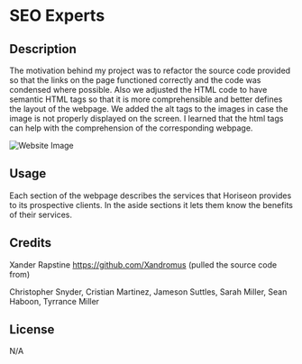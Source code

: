 # SEO Experts

## Description

The motivation behind my project was to refactor the source code provided so that the links on the page functioned correctly and the code was condensed where possible. Also we adjusted the HTML code to have semantic HTML tags so that it is more comprehensible and better defines the layout of the webpage. We added the alt tags to the images in case the image is not properly displayed on the screen. I learned that the html tags can help with the comprehension of the corresponding webpage. 

![Website Image](Develop/assets/images/_C__Users_ncmat_OneDrive_Desktop_Bootcamp_Modules_module-01_SEO-Experts_Develop_index.html.png)

## Usage

Each section of the webpage describes the services that Horiseon provides to its prospective clients. In the aside sections it lets them know the benefits of their services. 

## Credits

Xander Rapstine https://github.com/Xandromus (pulled the source code from)

Christopher Snyder, Cristian Martinez, Jameson Suttles, Sarah Miller, Sean Haboon, Tyrrance Miller

## License
N/A





